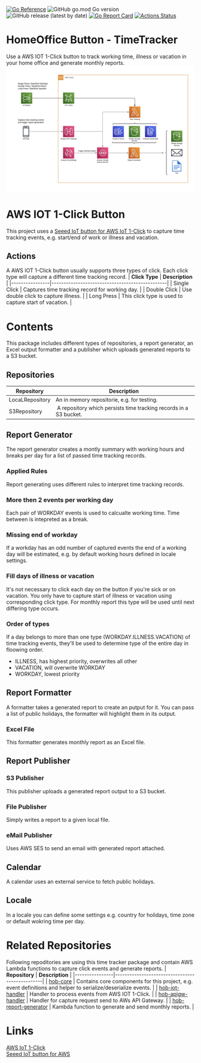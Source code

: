 [![Go Reference](https://pkg.go.dev/badge/github.com/tommzn/hob-timetracker.svg)](https://pkg.go.dev/github.com/tommzn/hob-timetracker)
![GitHub go.mod Go version](https://img.shields.io/github/go-mod/go-version/tommzn/hob-timetracker)
![GitHub release (latest by date)](https://img.shields.io/github/v/release/tommzn/hob-timetracker)
[![Go Report Card](https://goreportcard.com/badge/github.com/tommzn/hob-timetracker)](https://goreportcard.com/report/github.com/tommzn/hob-timetracker)
[![Actions Status](https://github.com/tommzn/hob-timetracker/actions/workflows/go.pkg.auto-ci.yml/badge.svg)](https://github.com/tommzn/hob-timetracker/actions)

# HomeOffice Button - TimeTracker
Use a AWS IOT 1-Click button to track working time, illness or vacation in your home office and generate monthly reports.  
![IOT Time Tracking Architecture](https://github.com/tommzn/hob-timetracker/blob/main/docs/IOTTimeTrackerArchitecture_v3.jpg)

# AWS IOT 1-Click Button
This project uses a [Seeed IoT button for AWS IoT 1-Click](https://aws.amazon.com/iot-1-click/devices/#Seeed_IoT_button_for_AWS) to capture time tracking events, e.g. start/end of work or illness and vacation.

## Actions
A AWS IOT 1-Click button usually supports three types of click. Each click type will capture a different time tracking record.
| **Click Type** | **Description**                                |
|----------------|------------------------------------------------|
| Single Click   | Captures time tracking record for working day. |
| Double Click | Use double click to capture illness. |
| Long Press | This click type is used to capture start of vacation. |

# Contents
This package includes different types of repositories, a report generator, an Excel output formatter and a publisher which uploads generated reports to a S3 bucket.

## Repositories
| **Repository** | **Description**                                |
|----------------|------------------------------------------------|
| LocaLRepository | An in memory repositorie, e.g. for testing. |
| S3Repository | A repository which persists time tracking records in a S3 bucket. |

## Report Generator
The report generator creates a montly summary with working hours and breaks per day for a list of passed time tracking records.

### Applied Rules
Report generating uses different rules to interpret time tracking records.

### More then 2 events per working day
Each pair of WORKDAY events is used to calcualte working time. Time between is intepreted as a break.

### Missing end of workday
If a workday has an odd number of captured events the end of a working day will be estimated, e.g. by default working hours defined in locale settings. 

### Fill days of illness or vacation
It's not necessary to click each day on the button if you're sick or on vacation. You only have to capture start of illness or vacation using corresponding click type. For monthly report this type will be used until next differing type occurs.

### Order of types
If a day belongs to more than one type (WORKDAY.ILLNESS.VACATION) of time tracking events, they'll be used to determine type of the entire day in floowing order.
- ILLNESS, has highest priority, overwrites all other
- VACATION, will overwrite WORKDAY
- WORKDAY, lowest priority


## Report Formatter
A formatter takes a generated report to create an putput for it. You can pass a list of public holidays, the formatter will highlight them in its output. 
### Excel File
This formatter generates monthly report as an Excel file.

## Report Publisher

### S3 Publisher
This publisher uploads a generated report output to a S3 bucket.

### File Publisher
Simply writes a report to a given local file.

### eMail Publisher
Uses AWS SES to send an email with generated report attached.

## Calendar
A calendar uses an external service to fetch public holidays.

## Locale
In a locale you can define some settings e.g. country for holidays, time zone or default wokring time per day.


# Related Repositories
Following repoditories are using this time tracker package and contain AWS Lambda functions to capture click events and generate reports.
| **Repository** | **Description**                                |
|----------------|------------------------------------------------|
| [hob-core](https://github.com/tommzn/hob-core) | Contains core components for this project, e.g. event definitions and helper to serialize/deserialize events. |
| [hob-iot-handler](https://github.com/tommzn/hob-iot-handler) | Handler to process events from AWS IOT 1-Click. |
| [hob-apigw-handler](https://github.com/tommzn/hob-apigw-handler) | Handler for capture request send to AWs API Gateway. |
| [hob-report-generator](https://github.com/tommzn/hob-report-generator) | Kambda function to generate and send monthly reports. |


# Links
[AWS IoT 1-Click](https://aws.amazon.com/iot-1-click/?nc1=h_ls)  
[Seeed IoT button for AWS](https://aws.amazon.com/iot-1-click/devices/#Seeed_IoT_button_for_AWS)
